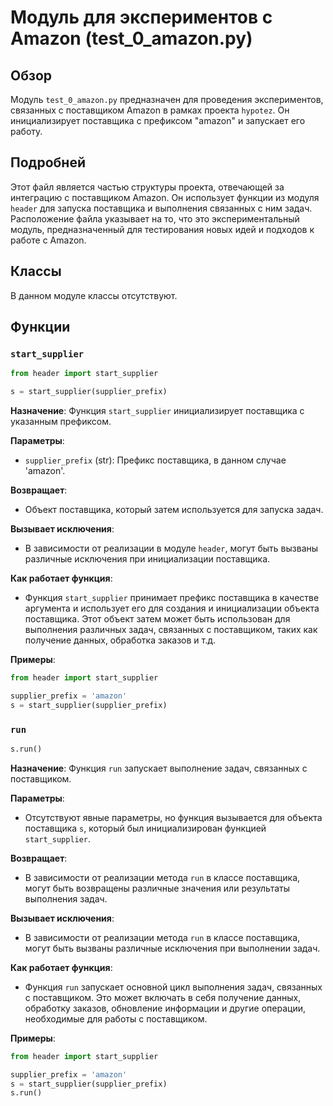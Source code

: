# Модуль для экспериментов с Amazon (test_0_amazon.py)

## Обзор

Модуль `test_0_amazon.py` предназначен для проведения экспериментов, связанных с поставщиком Amazon в рамках проекта `hypotez`. Он инициализирует поставщика с префиксом "amazon" и запускает его работу.

## Подробней

Этот файл является частью структуры проекта, отвечающей за интеграцию с поставщиком Amazon. Он использует функции из модуля `header` для запуска поставщика и выполнения связанных с ним задач. Расположение файла указывает на то, что это экспериментальный модуль, предназначенный для тестирования новых идей и подходов к работе с Amazon.

## Классы

В данном модуле классы отсутствуют.

## Функции

### `start_supplier`

```python
from header import start_supplier

s = start_supplier(supplier_prefix)
```

**Назначение**: Функция `start_supplier` инициализирует поставщика с указанным префиксом.

**Параметры**:
- `supplier_prefix` (str): Префикс поставщика, в данном случае 'amazon'.

**Возвращает**:
- Объект поставщика, который затем используется для запуска задач.

**Вызывает исключения**:
- В зависимости от реализации в модуле `header`, могут быть вызваны различные исключения при инициализации поставщика.

**Как работает функция**:
- Функция `start_supplier` принимает префикс поставщика в качестве аргумента и использует его для создания и инициализации объекта поставщика. Этот объект затем может быть использован для выполнения различных задач, связанных с поставщиком, таких как получение данных, обработка заказов и т.д.

**Примеры**:

```python
from header import start_supplier

supplier_prefix = 'amazon'
s = start_supplier(supplier_prefix)
```

### `run`

```python
s.run()
```

**Назначение**: Функция `run` запускает выполнение задач, связанных с поставщиком.

**Параметры**:
- Отсутствуют явные параметры, но функция вызывается для объекта поставщика `s`, который был инициализирован функцией `start_supplier`.

**Возвращает**:
- В зависимости от реализации метода `run` в классе поставщика, могут быть возвращены различные значения или результаты выполнения задач.

**Вызывает исключения**:
- В зависимости от реализации метода `run` в классе поставщика, могут быть вызваны различные исключения при выполнении задач.

**Как работает функция**:
- Функция `run` запускает основной цикл выполнения задач, связанных с поставщиком. Это может включать в себя получение данных, обработку заказов, обновление информации и другие операции, необходимые для работы с поставщиком.

**Примеры**:

```python
from header import start_supplier

supplier_prefix = 'amazon'
s = start_supplier(supplier_prefix)
s.run()